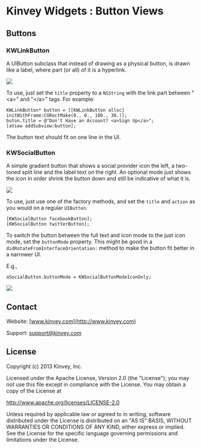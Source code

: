 Kinvey Widgets : Button Views
=====
## Buttons
### KWLinkButton
A UIButton subclass that instead of drawing as a physical button, is drawn like a label, where part (or all) of it is a hyperlink. 

![](https://raw.github.com/KinveyApps/KinveyWidgets/master/doc/assets/KWLinkButton_sample.png)

To use, just set the `title` property to a `NSString` with the link part between "&lt;a&gt;" and "&lt;/a&gt;" tags. For example:

    KWLinkButton* button = [[KWLinkButton alloc] initWithFrame:CGRectMake(0., 0., 100., 30.)];
    buton.title = @"Don't Have an Account? <a>Sign Up</a>";
    [aView addSubview:button];

The button text should fit on one line in the UI. 

### KWSocialButton
A simple gradient button that shows a social provider icon the left, a two-toned split line and the label text on the right. An optional mode just shows the icon in order shrink the button down and still be indicative of what it is. 

![](https://raw.github.com/KinveyApps/KinveyWidgets/master/doc/assets/KWSocialButton_sample.png)

To use, just use one of the factory methods, and set the `title` and `action` as you would on a regular `UIButton`.

    [KWSocialButton facebookButton];
    [KWSocialButton twitterButton];

To switch the button between the full text and icon mode to the just icon mode, set the `buttonMode` property. This might be good in a `didRotateFromInterfaceOrientation:` method to make the button fit better in a narrower UI.

E.g.,


	aSocialButton.buttonMode = KWSocialButtonModeIconOnly;

![](https://raw.github.com/KinveyApps/KinveyWidgets/master/doc/assets/KWSocialButton_icon_sample.png)

## Contact
Website: [www.kinvey.com](http://www.kinvey.com)

Support: [support@kinvey.com](http://docs.kinvey.com/mailto:support@kinvey.com)

## License

Copyright (c) 2013 Kinvey, Inc.

Licensed under the Apache License, Version 2.0 (the "License");
you may not use this file except in compliance with the License.
You may obtain a copy of the License at

http://www.apache.org/licenses/LICENSE-2.0

Unless required by applicable law or agreed to in writing, software
distributed under the License is distributed on an "AS IS" BASIS,
WITHOUT WARRANTIES OR CONDITIONS OF ANY KIND, either express or implied.
See the License for the specific language governing permissions and
limitations under the License.
